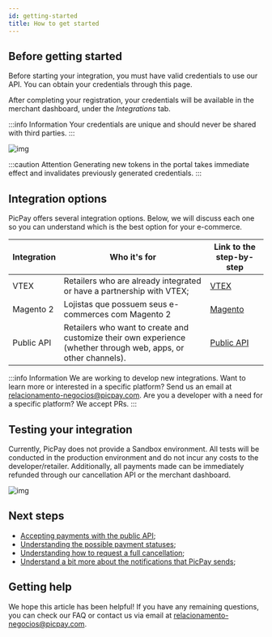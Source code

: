 ```yaml
---
id: getting-started
title: How to get started
---
```


## Before getting started

Before starting your integration, you must have valid credentials to use our API. You can obtain your credentials through this page.

After completing your registration, your credentials will be available in the merchant dashboard, under the _Integrations_ tab.

:::info Information
Your credentials are unique and should never be shared with third parties.
:::

![img](../../../../../../static/img/guides/public-api-tokens.png)

:::caution Attention
Generating new tokens in the portal takes immediate effect and invalidates previously generated credentials.
:::

## Integration options

PicPay offers several integration options. Below, we will discuss each one so you can understand which is the best option for your e-commerce.

| **Integration** | **Who it's for** | **Link to the step-by-step** |
|--|--| -- |
| VTEX | Retailers who are already integrated or have a partnership with VTEX; | [VTEX](../plugins/vtex.md) |
| Magento 2 | Lojistas que possuem seus e-commerces com Magento 2 |[Magento](../plugins/magento.md) |
| Public API | Retailers who want to create and customize their own experience (whether through web, apps, or other channels). | [Public API](../guides/accepting-payments.md) |

:::info Information
We are working to develop new integrations. Want to learn more or interested in a specific platform? Send us an email at [relacionamento-negocios@picpay.com](mailto:relacionamento-negocios@picpay.com "mailto:relacionamento-negocios@picpay.com"). Are you a developer with a need for a specific platform? We accept PRs.
:::

## Testing your integration

Currently, PicPay does not provide a Sandbox environment. All tests will be conducted in the production environment and do not incur any costs to the developer/retailer. Additionally, all payments made can be immediately refunded through our cancellation API or the merchant dashboard.

![img](../../../../../../static/img/guides/cancel-transactions.gif)

## Next steps

- [Accepting payments with the public API](../guides/accepting-payments.md);
- [Understanding the possible payment statuses](../guides/order-status);
- [Understanding how to request a full cancellation](../guides/cancel-order);
- [Understand a bit more about the notifications that PicPay sends](../guides/notifications);

## Getting help

We hope this article has been helpful! If you have any remaining questions, you can check our FAQ or contact us via email at relacionamento-negocios@picpay.com.